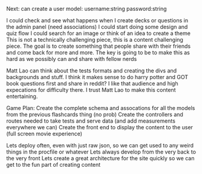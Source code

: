 Next:
can create a user model:
username:string
password:string



I could check and see what happens when I create decks or questions in the admin panel (need associations)
I could start doing some design and quiz flow
I could search for an image or think of an idea to create a theme 
This is not a technically challenging piece, this is a content challenging piece. 
The goal is to create something that people share with their friends and come back for more and more. 
The key is going to be to make this as hard as we possibly can and share with fellow nerds


Matt Lao can think about the tests formats and creating the divs and backgrounds and stuff. I think it makes sense to do harry potter and GOT book questions first and share in reddit? I like that audience and high expecations for difficulty there. I trust Matt Lao to make this content entertaining. 

Game Plan:
Create the complete schema and assocations for all the models from the previous flashcards thing (no prob)
Create the controllers and routes needed to take tests and serve data (and add measurements everywhere we can)
Create the front end to display the content to the user (full screen movie experience)

Lets deploy often, even with just raw json, so we can get used to any weird things in the procfile or whatever
Lets always develop from the very back to the very front
Lets create a great architecture for the site quickly so we can get to the fun part of creating content




